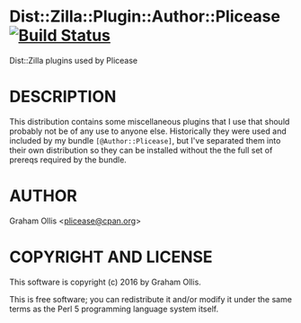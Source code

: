 # Dist::Zilla::Plugin::Author::Plicease [![Build Status](https://secure.travis-ci.org/plicease/Dist-Zilla-Plugin-Author-Plicease.png)](http://travis-ci.org/plicease/Dist-Zilla-Plugin-Author-Plicease)

Dist::Zilla plugins used by Plicease

# DESCRIPTION

This distribution contains some miscellaneous plugins that I use
that should probably not be of any use to anyone else.  Historically
they were used and included by my bundle `[@Author::Plicease]`, but
I've separated them into their own distribution so they can be
installed without the the full set of prereqs required by the bundle.

# AUTHOR

Graham Ollis &lt;plicease@cpan.org>

# COPYRIGHT AND LICENSE

This software is copyright (c) 2016 by Graham Ollis.

This is free software; you can redistribute it and/or modify it under
the same terms as the Perl 5 programming language system itself.
